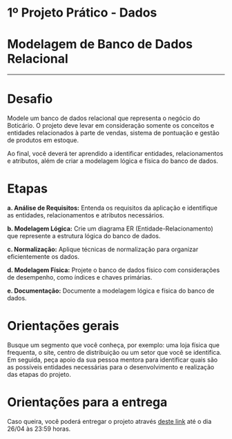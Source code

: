

# 1º Projeto Prático \- Dados

# Modelagem de Banco de Dados Relacional

---

# **Desafio**

Modele um banco de dados relacional que representa o negócio do Boticário.  O projeto deve levar em consideração somente os conceitos e entidades relacionados à parte de vendas, sistema de pontuação e gestão de produtos em estoque. 

Ao final, você deverá ter aprendido a identificar entidades, relacionamentos e atributos, além de criar a modelagem lógica e física do banco de dados.

# **Etapas**

**a. Análise de Requisitos:** Entenda os requisitos da aplicação e identifique as entidades, relacionamentos e atributos necessários.

**b. Modelagem Lógica:** Crie um diagrama ER (Entidade-Relacionamento) que represente a estrutura lógica do banco de dados.

**c. Normalização:** Aplique técnicas de normalização para organizar eficientemente os dados.

**d. Modelagem Física:** Projete o banco de dados físico com considerações de desempenho, como índices e chaves primárias.

**e. Documentação:** Documente a modelagem lógica e física do banco de dados.

# **Orientações gerais**

Busque um segmento que você conheça, por exemplo: uma loja física que frequenta, o site, centro de distribuição ou um setor que você se identifica. Em seguida, peça apoio da sua pessoa mentora para identificar quais são as possíveis entidades necessárias para o desenvolvimento e realização das etapas do projeto.

# **Orientações para a entrega**

Caso queira, você poderá entregar o projeto através [deste link](https://forms.gle/ZJopyXdvf4d1uF9h7) até o dia 26/04 às 23:59 horas.